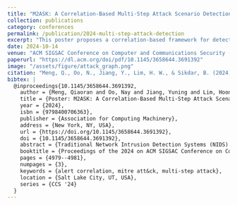 ```yaml
---
title: "M2ASK: A Correlation-Based Multi-Step Attack Scenario Detection Framework Using MITRE ATT&CK Mapping"
collection: publications
category: conferences
permalink: /publication/2024-multi-step-attack-detection
excerpt: "This poster proposes a correlation-based framework for detecting multi-step attack scenarios by integrating MITRE ATT&CK mapping and Cyber Kill Chain profiling, enhancing threat intelligence and response strategies."
date: 2024-10-14
venue: "ACM SIGSAC Conference on Computer and Communications Security (CCS 2024)"
paperurl: "https://dl.acm.org/doi/pdf/10.1145/3658644.3691392"
image: "/assets/figure/attack_graph.png"
citation: "Meng, Q., Oo, N., Jiang, Y., Lim, H. W., & Sikdar, B. (2024). 'A Correlation-Based Multi-Step Attack Scenario Detection Framework Using MITRE ATT&CK Mapping.' In *ACM SIGSAC Conference on Computer and Communications Security (CCS 2024)*. ACM, 3 pages."
bibtex: |
  @inproceedings{10.1145/3658644.3691392,
    author = {Meng, Qiaoran and Oo, Nay and Jiang, Yuning and Lim, Hoon Wei and Sikdar, Biplab},
    title = {Poster: M2ASK: A Correlation-Based Multi-Step Attack Scenario Detection Framework Using MITRE ATT&CK Mapping},
    year = {2024},
    isbn = {9798400706363},
    publisher = {Association for Computing Machinery},
    address = {New York, NY, USA},
    url = {https://doi.org/10.1145/3658644.3691392},
    doi = {10.1145/3658644.3691392},
    abstract = {Traditional Network Intrusion Detection Systems (NIDS) often generate large volumes of alerts with redundancies and false positives, incapable of correlating detected attack actions. This adds difficulty for security analysts to construct a comprehensive understanding of multi-step attacks. To address these limitations, we present a novel MITRE-based Multi-step Attack Scenario Construction (M2ASK) algorithm that enhances cyber threat intelligence (CTI) by integrating MITRE ATT&CK tactic and technique mapping, facilitating the interpretation of multi-step attacks and informing response strategies. Our approach processes alert data from NIDSs, transforming it into a network communication graph. Graph-based correlation techniques are employed, combined with MITRE ATT&CK and Cyber Kill Chain stage profiling to construct comprehensive network attack scenarios. Our key contributions include: (1) the development of a Cyber Kill Chain based model for constructing attack scenarios; (2) the alert correlation approach based on MITRE ATT&CK tagging of attack actions.},
    booktitle = {Proceedings of the 2024 on ACM SIGSAC Conference on Computer and Communications Security},
    pages = {4979--4981},
    numpages = {3},
    keywords = {alert correlation, mitre att&ck, multi-step attack},
    location = {Salt Lake City, UT, USA},
    series = {CCS '24}
  }
---
```


